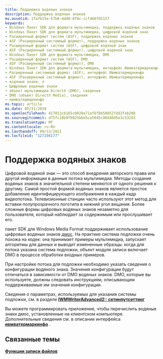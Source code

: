 ```yaml
---
title: Поддержка водяных знаков
description: Поддержка водяных знаков
ms.assetid: 1fafb15e-57b8-4dd0-8f0c-ccf460f05157
keywords:
- Windows Пакет SDK для формата мультимедиа, поддержка водяных знаков
- Windows Пакет SDK для формата мультимедиа, цифровой водяной знак
- Расширенный формат систем (ASF), поддержка водяных знаков
- ASF (Расширенный системный формат), поддержка водяных знаков
- Расширенный формат систем (ASF), цифровой водяной знак
- ASF (Расширенный системный формат), цифровой водяной знак
- Windows Пакет SDK для формата мультимедиа, DMO
- Расширенный формат систем (ASF), DMO
- ASF (Расширенный системный формат), DMO
- Windows Пакет SDK для формата мультимедиа, интерфейс Ивмватермаркинфо
- Расширенный системный формат (ASF), интерфейс Ивмватермаркинфо
- ASF (Расширенный системный формат), интерфейс Ивмватермаркинфо
- водяные знаки, о
- Цифровые водяные знаки
- объект мультимедиа DirectX (DMO), сведения
- DMO (объект DirectX Media), сведения
- ивмватермаркинфо
ms.topic: article
ms.date: 05/31/2018
ms.openlocfilehash: 417012cb165c0028e71af6f8b50052fdd2fab208
ms.sourcegitcommit: d75fc10b9f0825bbe5ce5045c90d4045e3c53243
ms.translationtype: MT
ms.contentlocale: ru-RU
ms.lasthandoff: 09/13/2021
ms.locfileid: "127256177"
---
```

# <a name="watermarking-support"></a>Поддержка водяных знаков

Цифровой водяной знак — это способ внедрения авторского права или другой информации в данные потока мультимедиа. Методы создания водяных знаков в значительной степени меняются от одного решения к другому. Самой простой формой водяных знаков является простое добавление идентифицирующего изображения в каждый кадр видеопотока. Телевизионные станции часто используют этот метод для вставки полупрозрачного логотипа в нижний угол вещания. Более сложные формы цифровых водяных знаков незаметно для пользователя, который наблюдает за содержимым или прослушивает его.

пакет SDK для Windows Media Format поддерживает использование цифровых водяных знаков [*дмос*](wmformat-glossary.md). На практике система подложки очень похожа на кодек: она принимает примеры мультимедиа, запускает алгоритмы для данных и выводит измененные образцы. когда для потока указана система подложки, объект модуля записи включает DMO в процессе обработки входных примеров.

При настройке потока для подложки необходимо указать сведения о конфигурации водяного знака. Значения конфигурации будут отличаться в зависимости от DMO водяных знаков. DMO, которые вы используете, должны следовать инструкциям, описывающим поддерживаемые им значения конфигурации.

Сведения о параметрах, используемых для указания системы подложки, см. в разделе [ **IWMWriterAdvanced2:: сетинпутсеттинг**](/previous-versions/windows/desktop/api/Wmsdkidl/nf-wmsdkidl-iwmwriteradvanced2-setinputsetting)

Вы можете программировать приложение, чтобы перечислить водяные знаки дмос, установленные на клиентском компьютере. Дополнительные сведения см. в описании интерфейса [**ивмватермаркинфо**](/previous-versions/windows/desktop/api/wmsdkidl/nn-wmsdkidl-iwmwatermarkinfo) .

## <a name="related-topics"></a>Связанные темы

<dl> <dt>

[**Функции записи файлов**](file-writing-features.md)
</dt> </dl>

 

 




